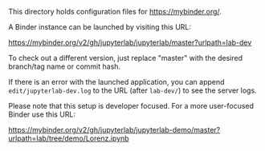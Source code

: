 This directory holds configuration files for https://mybinder.org/.

A Binder instance can be launched by visiting this URL:

https://mybinder.org/v2/gh/jupyterlab/jupyterlab/master?urlpath=lab-dev

To check out a different version, just replace "master" with the desired
branch/tag name or commit hash.

If there is an error with the launched application, you can append
`edit/jupyterlab-dev.log` to the URL (after `lab-dev/`) to see the server logs.

Please note that this setup is developer focused.
For a more user-focused Binder use this URL:

https://mybinder.org/v2/gh/jupyterlab/jupyterlab-demo/master?urlpath=lab/tree/demo/Lorenz.ipynb
